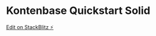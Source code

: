 # Kontenbase Quickstart Solid

[Edit on StackBlitz ⚡️](https://stackblitz.com/fork/github/kontenbase/quickstart-solid)
